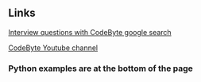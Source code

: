 
## Links
[Interview questions with CodeByte google search](https://www.youtube.com/results?search_query=example+of+codebyte+challenge+environment+with+python)

[CodeByte Youtube channel](https://www.youtube.com/@CoderbyteDevelopers)

### Python examples are at the bottom of the page

